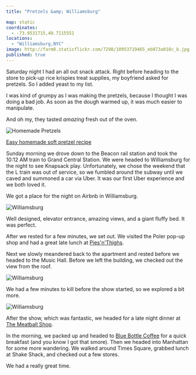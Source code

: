 ```yaml
---
title: "Pretzels &amp; Williamsburg"

map: static
coordinates:
  - -73.9531715,40.7115551
locations:
  - "Williamsburg,NYC"
image: http://farm8.staticflickr.com/7298/10953719465_eb873a018c_b.jpg
published: true
---
```


Saturday night I had an all out snack attack. Right before heading to the store to pick-up rice krispies treat supplies, my boyfriend asked for pretzels. So I added yeast to my list.

I was kind of grumpy as I was making the pretzels, because I thought I was doing a bad job. As soon as the dough warmed up, it was much easier to manipulate.

And oh my, they tasted _amazing_ fresh out of the oven.

<div class="photos">

<img src="http://farm4.staticflickr.com/3781/10953888094_348623a4ec_b.jpg" class="pop-out" alt="Homemade Pretzels">
</div>

[Easy homemade soft pretzel recipe](http://oishiitreats.blogspot.com/2013/04/easy-homemade-soft-pretzels.html)

Sunday morning we drove down to the Beacon rail station and took the 10:12 AM train to Grand Central Station. We were headed to Williamsburg for the night to see Knapsack play. Unfortunately, we chose the weekend that the L train was out of service, so we fumbled around the subway until we caved and summoned a car via Uber. It was our first Uber experience and we both loved it.

We got a place for the night on Airbnb in Williamsburg.

<div class="photos">

<img src="http://farm6.staticflickr.com/5530/10953949713_d8441cb61b_b.jpg"  alt="Williamsburg">
</div>

Well designed, elevator entrance, amazing views, and a giant fluffy bed. It was perfect.

After we rested for a few minutes, we set out. We visited the Poler pop-up shop and had a great late lunch at [Pies'n'Thighs](http://piesnthighs.com/).

Next we slowly meandered back to the apartment and rested before we headed to the Music Hall. Before we left the building, we checked out the view from the roof.

<div class="photos">

<img src="http://farm6.staticflickr.com/5489/10953788766_c8f5a778de_b.jpg" alt="Williamsburg">
</div>

We had a few minutes to kill before the show started, so we explored a bit more.

<div class="photos">

<img src="http://farm8.staticflickr.com/7298/10953719465_eb873a018c_b.jpg" alt="Williamsburg">
</div>

After the show, which was fantastic, we headed for a late night dinner at [The Meatball Shop](http://www.themeatballshop.com/).

In the morning, we packed up and headed to [Blue Bottle Coffee](http://www.bluebottlecoffee.com/) for a quick breakfast (and you know I got that smore). Then we headed into Manhattan for some more wandering. We walked around Times Square, grabbed lunch at Shake Shack, and checked out a few stores.

We had a really great time.
